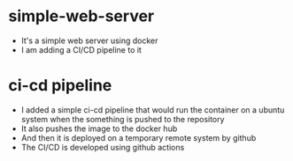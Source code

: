 # simple-web-server

- It's a simple web server using docker
- I am adding a CI/CD pipeline to it 

# ci-cd pipeline 

- I added a simple ci-cd pipeline that would run the container on a ubuntu system when the something is pushed to the repository
- It also pushes the image to the docker hub 
- And then it is deployed on a temporary remote system by github
- The CI/CD is developed using github actions 